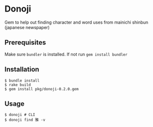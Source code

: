 # Donoji

Gem to help out finding character and word uses from mainichi shinbun (japanese newspaper)

## Prerequisites

Make sure `bundler` is installed. If not run `gem install bundler`

## Installation

    $ bundle install
    $ rake build
    $ gem install pkg/donoji-0.2.0.gem

## Usage

    $ donoji # CLI
    $ donoji find 雅 -v

